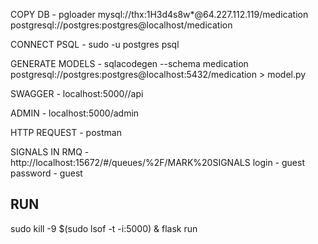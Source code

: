 COPY DB - pgloader mysql://thx:1H3d4s8w*@64.227.112.119/medication postgresql://postgres:postgres@localhost/medication

CONNECT PSQL - sudo -u postgres psql

GENERATE MODELS - sqlacodegen --schema medication postgresql://postgres:postgres@localhost:5432/medication > model.py

SWAGGER - localhost:5000//api 

ADMIN - localhost:5000/admin 

HTTP REQUEST - postman 

SIGNALS IN RMQ - http://localhost:15672/#/queues/%2F/MARK%20SIGNALS 
	login - guest 
	password - guest 


RUN
-----------

sudo kill -9 $(sudo lsof -t -i:5000) & flask run 
